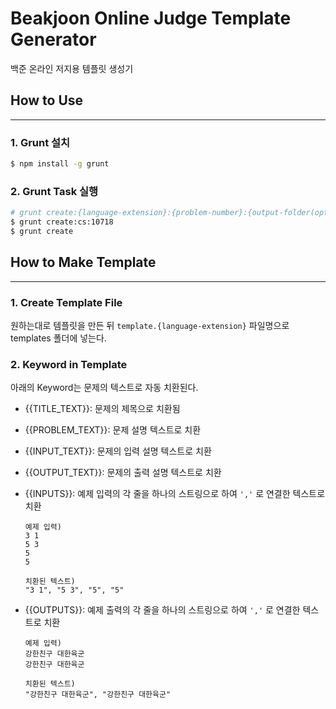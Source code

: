 # Beakjoon Online Judge Template Generator

백준 온라인 저지용 템플릿 생성기

## How to Use
----

### 1. Grunt 설치
```bash
$ npm install -g grunt
```

### 2. Grunt Task 실행
```bash
# grunt create:{language-extension}:{problem-number}:{output-folder(optional)}
$ grunt create:cs:10718
$ grunt create
```

## How to Make Template
----
### 1. Create Template File
원하는대로 템플릿을 만든 뒤 `template.{language-extension}` 파일명으로 templates 폴더에 넣는다.


### 2. Keyword in Template
아래의 Keyword는 문제의 텍스트로 자동 치환된다.

- {{TITLE_TEXT}}: 문제의 제목으로 치환됨

- {{PROBLEM_TEXT}}: 문제 설명 텍스트로 치환

- {{INPUT_TEXT}}: 문제의 입력 설명 텍스트로 치환

- {{OUTPUT_TEXT}}: 문제의 출력 설명 텍스트로 치환

- {{INPUTS}}: 예제 입력의 각 줄을 하나의 스트링으로 하여 `','` 로 연결한 텍스트로 치환
    ```
    예제 입력)
    3 1
    5 3
    5
    5

    치환된 텍스트)
    "3 1", "5 3", "5", "5"
    ```

- {{OUTPUTS}}: 예제 출력의 각 줄을 하나의 스트링으로 하여 `','` 로 연결한 텍스트로 치환
    ```
    예제 입력)
    강한친구 대한육군
    강한친구 대한육군

    치환된 텍스트)
    "강한친구 대한육군", "강한친구 대한육군"
    ```